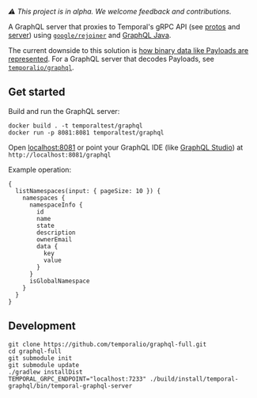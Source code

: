 *⚠️ This project is in alpha. We welcome feedback and contributions.*

A GraphQL server that proxies to Temporal's gRPC API (see [protos](https://github.com/temporalio/api/) and [server](https://github.com/temporalio/temporal)) using [`google/rejoiner`](https://github.com/google/rejoiner) and [GraphQL Java](https://www.graphql-java.com/).

The current downside to this solution is [how binary data like Payloads are represented](https://github.com/temporalio/graphql-full/issues/14). For a GraphQL server that decodes Payloads, see [`temporalio/graphql`](https://github.com/temporalio/graphql).

## Get started

Build and run the GraphQL server:

```
docker build . -t temporaltest/graphql
docker run -p 8081:8081 temporaltest/graphql
```

Open [localhost:8081](http://localhost:8081/) or point your GraphQL IDE (like [GraphQL Studio](https://studio.apollographql.com/sandbox/explorer)) at `http://localhost:8081/graphql`

Example operation:

```gql
{
  listNamespaces(input: { pageSize: 10 }) {
    namespaces {
      namespaceInfo {
        id
        name
        state
        description
        ownerEmail
        data {
          key
          value
        }
      }
      isGlobalNamespace
    }
  }
}
```

## Development

```
git clone https://github.com/temporalio/graphql-full.git
cd graphql-full
git submodule init
git submodule update
./gradlew installDist
TEMPORAL_GRPC_ENDPOINT="localhost:7233" ./build/install/temporal-graphql/bin/temporal-graphql-server
```


